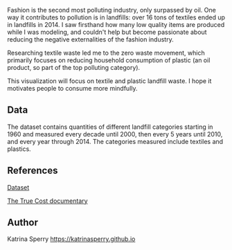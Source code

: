 Fashion is the second most polluting industry, only surpassed by oil. One way it contributes to pollution is in landfills: over 16 tons of textiles ended up in landfills in 2014. I saw firsthand how many low quality items are produced while I was modeling, and couldn't help but become passionate about reducing the negative externalities of the fashion industry.

Researching textile waste led me to the zero waste movement, which primarily focuses on reducing household consumption of plastic (an oil product, so part of the top polluting category).

This visualization will focus on textile and plastic landfill waste. I hope it motivates people to consume more mindfully.

## Data
The dataset contains quantities of different landfill categories starting in 1960 and measured every decade until 2000, then every 5 years until 2010, and every year through 2014. The categories measured include textiles and plastics.

## References
[Dataset](https://catalog.data.gov/dataset/sustainable-materials-management-smm-materials-and-waste-management-in-the-united-states-key-f)

[The True Cost documentary](https://truecostmovie.com/)

## Author
Katrina Sperry https://katrinasperry.github.io
